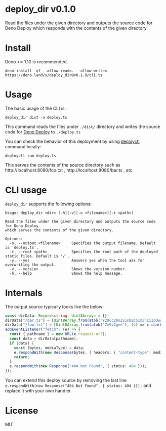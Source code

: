 # deploy_dir v0.1.0

Read the files under the given directory and outputs the source code for Deno
Deploy which responds with the contents of the given directory.

# Install

Deno >= 1.10 is recommended.

```
deno install -qf --allow-read=. --allow-write=. https://deno.land/x/deploy_dir@v0.1.0/cli.ts
```

# Usage

The basic usage of the CLI is:

```
deploy_dir dist -o deploy.ts
```

This command reads the files under `./dist/` directory and writes the source
code for [Deno Deploy](https://deno.com/deploy) to `./deploy.ts`

You can check the behavior of this deployment by using [deployctl]() command locally:

```
deployctl run deploy.ts
```

This serves the contents of the source directory such as http://localhost:8080/foo.txt , http://localhost:8080/bar.ts , etc

# CLI usage

`deploy_dir` supports the following options:

```
Usage: deploy_dir <dir> [-h][-v][-o <filename>][-r <path>]

Read the files under the given directory and outputs the source code for Deno Deploy
which serves the contents of the given directory.

Options:
  -o, --output <filename>     Specifies the output filename. Default is 'deploy.ts'.
  -r, --root <path>           Specifies the root path of the deployed static files. Default is '/'.
  -y, --yes                   Answers yes when the tool ask for overwriting the output.
  -v, --version               Shows the version number.
  -h, --help                  Shows the help message.
```

# Internals

The output source typically looks like the below:

```ts
const dirData: Record<string, Uint8Array> = {}; 
dirData["/bar.ts"] = [Uint8Array.from(atob("Y29uc29sZS5sb2coImJhciIpOwo="), (c) => c.charCodeAt(0)), "text/typescript"];
dirData["/foo.txt"] = [Uint8Array.from(atob("Zm9vCg=="), (c) => c.charCodeAt(0)), "text/plain"];
addEventListener("fetch", (e) => {
  const { pathname } = new URL(e.request.url);
  const data = dirData[pathname];
  if (data) {
    const [bytes, mediaType] = data;
    e.respondWith(new Response(bytes, { headers: { "content-type": mediaType } }));
    return;
  }
  e.respondWith(new Response("404 Not Found", { status: 404 }));
});
```

You can extend this deploy source by removing the last line `e.respondWith(new Response("404 Not Found", { status: 404 }));` and replace it with your own handler.

# License

MIT
